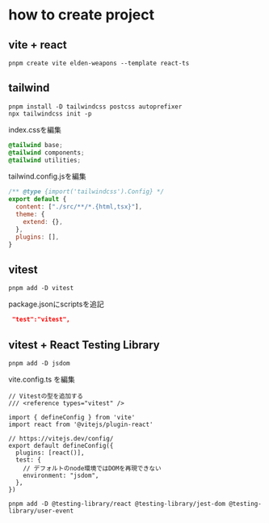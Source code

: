 # how to create project
## vite + react
```
pnpm create vite elden-weapons --template react-ts
```

## tailwind
```
pnpm install -D tailwindcss postcss autoprefixer
npx tailwindcss init -p
```

index.cssを編集
```src/index.css
@tailwind base;
@tailwind components;
@tailwind utilities;
```

tailwind.config.jsを編集
```tailwind.config.js
/** @type {import('tailwindcss').Config} */
export default {
  content: ["./src/**/*.{html,tsx}"],
  theme: {
    extend: {},
  },
  plugins: [],
}
```

## vitest
```
pnpm add -D vitest
```

package.jsonにscriptsを追記
```package.json
 "test":"vitest",
```

## vitest + React Testing Library
```
pnpm add -D jsdom
```

vite.config.ts を編集
```
// Vitestの型を追加する
/// <reference types="vitest" />

import { defineConfig } from 'vite'
import react from '@vitejs/plugin-react'

// https://vitejs.dev/config/
export default defineConfig({
  plugins: [react()],
  test: {
    // デフォルトのnode環境ではDOMを再現できない
    environment: "jsdom",
  },
})
```

```
pnpm add -D @testing-library/react @testing-library/jest-dom @testing-library/user-event
```
